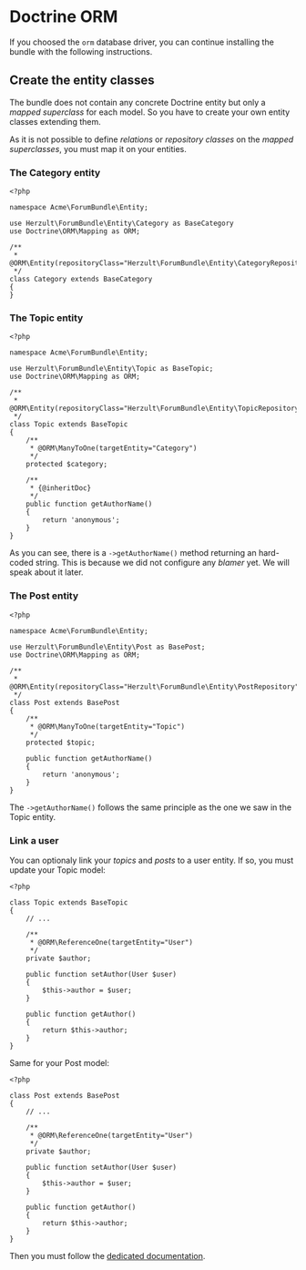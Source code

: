 Doctrine ORM
============

If you choosed the `orm` database driver, you can continue installing the
bundle with the following instructions.

Create the entity classes
-------------------------

The bundle does not contain any concrete Doctrine entity but only a _mapped
superclass_ for each model. So you have to create your own entity classes
extending them.

As it is not possible to define _relations_ or _repository classes_ on the
_mapped superclasses_, you must map it on your entities.

### The Category entity

    <?php

    namespace Acme\ForumBundle\Entity;

    use Herzult\ForumBundle\Entity\Category as BaseCategory
    use Doctrine\ORM\Mapping as ORM;

    /**
     * @ORM\Entity(repositoryClass="Herzult\ForumBundle\Entity\CategoryRepository")
     */
    class Category extends BaseCategory
    {
    }

### The Topic entity


    <?php

    namespace Acme\ForumBundle\Entity;

    use Herzult\ForumBundle\Entity\Topic as BaseTopic;
    use Doctrine\ORM\Mapping as ORM;

    /**
     * @ORM\Entity(repositoryClass="Herzult\ForumBundle\Entity\TopicRepository")
     */
    class Topic extends BaseTopic
    {
        /**
         * @ORM\ManyToOne(targetEntity="Category")
         */
        protected $category;

        /**
         * {@inheritDoc}
         */
        public function getAuthorName()
        {
            return 'anonymous';
        }
    }

As you can see, there is a `->getAuthorName()` method returning an hard-coded
string. This is because we did not configure any _blamer_ yet. We will speak
about it later.

### The Post entity

    <?php

    namespace Acme\ForumBundle\Entity;

    use Herzult\ForumBundle\Entity\Post as BasePost;
    use Doctrine\ORM\Mapping as ORM;

    /**
     * @ORM\Entity(repositoryClass="Herzult\ForumBundle\Entity\PostRepository")
     */
    class Post extends BasePost
    {
        /**
         * @ORM\ManyToOne(targetEntity="Topic")
         */
        protected $topic;

        public function getAuthorName()
        {
            return 'anonymous';
        }
    }

The `->getAuthorName()` follows the same principle as the one we saw in the
Topic entity.

### Link a user

You can optionaly link your _topics_ and _posts_ to a user entity. If so, you
must update your Topic model:

    <?php

    class Topic extends BaseTopic
    {
        // ...

        /**
         * @ORM\ReferenceOne(targetEntity="User")
         */
        private $author;

        public function setAuthor(User $user)
        {
            $this->author = $user;
        }

        public function getAuthor()
        {
            return $this->author;
        }
    }

Same for your Post model:

    <?php

    class Post extends BasePost
    {
        // ...

        /**
         * @ORM\ReferenceOne(targetEntity="User")
         */
        private $author;

        public function setAuthor(User $user)
        {
            $this->author = $user;
        }

        public function getAuthor()
        {
            return $this->author;
        }
    }

Then you must follow the [dedicated documentation][link-user-model].

[link-user-model]: link-user-model.markdown
